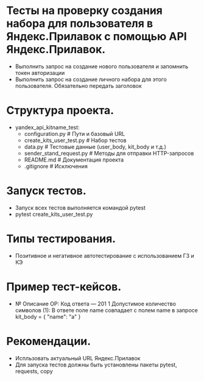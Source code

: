 ﻿# Тесты на проверку cоздания набора для пользователя в Яндекс.Прилавок с помощью API Яндекс.Прилавок.
- Выполнить запрос на создание нового пользователя и запомнить токен авторизации
- Выполнить запрос на создание личного набора для этого пользователя. Обязательно передать заголовок

# Структура проекта.
- yandex_api_kitname_test:
    - configuration.py # Пути и базовый URL
    - create_kits_user_test.py # Набор тестов
    - data.py # Тестовые данные (user_body, kit_body и т.д.)
    - sender_stand_request.py # Методы для отправки HTTP-запросов
    - README.md # Документация проекта
    - .gitignore # Исключения
    
# Запуск тестов.
- Запуск всех тестов выполняется командой pytest
- pytest create_kits_user_test.py

# Типы тестирования.
- Позитивное и негативное автотестирование с использованием ГЗ и КЭ

# Пример тест-кейсов.
-   №	Описание	                                ОР: Код ответа — 201
    1	Допустимое количество символов (1):         В ответе поле name совпадает с полем name в запросе
        kit_body = {
            "name": "a"
        }	

# Рекомендации.
- Испльзовать актуальный URL Яндекс.Прилавок
- Для запуска тестов должны быть установлены пакеты pytest, requests, copy